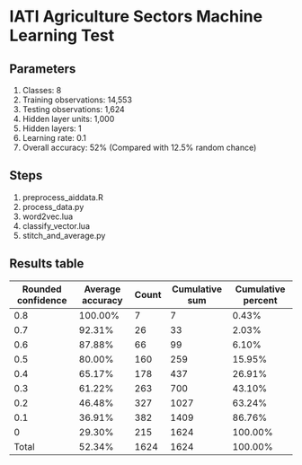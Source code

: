 # IATI Agriculture Sectors Machine Learning Test

## Parameters
 1. Classes: 8
 2. Training observations: 14,553
 3. Testing observations: 1,624
 4. Hidden layer units: 1,000
 5. Hidden layers: 1
 6. Learning rate: 0.1
 7. Overall accuracy: 52% (Compared with 12.5% random chance)
 
## Steps
 1. preprocess_aiddata.R
 2. process_data.py
 3. word2vec.lua
 4. classify_vector.lua
 5. stitch_and_average.py
 
## Results table
 
| Rounded confidence | Average accuracy | Count | Cumulative sum | Cumulative percent |
|--------------------|------------------|-------|----------------|--------------------|
| 0.8                | 100.00%          | 7     | 7              | 0.43%              |
| 0.7                | 92.31%           | 26    | 33             | 2.03%              |
| 0.6                | 87.88%           | 66    | 99             | 6.10%              |
| 0.5                | 80.00%           | 160   | 259            | 15.95%             |
| 0.4                | 65.17%           | 178   | 437            | 26.91%             |
| 0.3                | 61.22%           | 263   | 700            | 43.10%             |
| 0.2                | 46.48%           | 327   | 1027           | 63.24%             |
| 0.1                | 36.91%           | 382   | 1409           | 86.76%             |
| 0                  | 29.30%           | 215   | 1624           | 100.00%            |
| Total              | 52.34%           | 1624  | 1624           | 100.00%            |